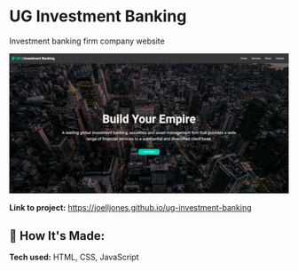 # UG Investment Banking

Investment banking firm company website

![screenshot](img/screenshot.png)

**Link to project:** https://joelljones.github.io/ug-investment-banking

## 🚀 How It's Made:

**Tech used:** HTML, CSS, JavaScript

